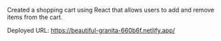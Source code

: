 Created a shopping cart using React that allows users to add and remove items from the cart. 

Deployed URL:
https://beautiful-granita-660b6f.netlify.app/

